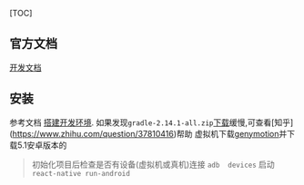 [TOC]

## 官方文档
[开发文档](http://reactnative.cn/docs/0.50/getting-started.html#content)

## 安装

参考文档 [搭建开发环境](http://reactnative.cn/docs/0.50/getting-started.html#content).
如果发现`gradle-2.14.1-all.zip`[下载](http://services.gradle.org/distributions/gradle-2.8-all.zip)缓慢,可查看[知乎]
(https://www.zhihu.com/question/37810416)帮助
虚拟机下载[genymotion](https://www.genymotion.com/download/)并下载5.1安卓版本的

>初始化项目后检查是否有设备(虚拟机或真机)连接 `adb  devices`
>启动`react-native run-android`
